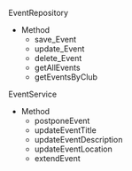 EventRepository
- Method
  - save_Event
  - update_Event
  - delete_Event
  - getAllEvents
  - getEventsByClub

EventService
- Method
  - postponeEvent
  - updateEventTitle
  - updateEventDescription
  - updateEventLocation
  - extendEvent
